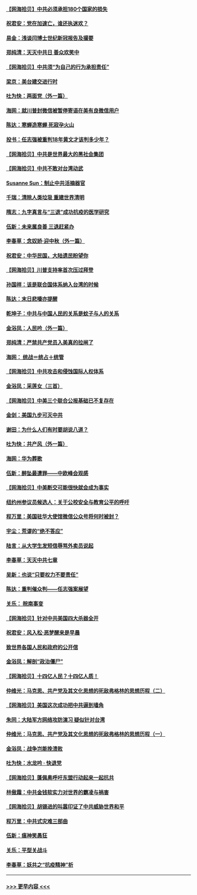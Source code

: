 #### [【网海拾贝】中共必须承担180个国家的损失](../pages/nsc993/n12428893.md?t=09251851) 
#### [祝君安：党在加速亡，谁还执迷欢？](../pages/nsc993/n12428652.md?t=09251851) 
#### [易金：浅谈闫博士世纪新冠报告及撮要](../pages/nsc993/n12426822.md?t=09251851) 
#### [郑纯清：天灭中共日 善众欢笑中](../pages/nsc993/n12426784.md?t=09251851) 
#### [【网海拾贝】中共须“为自己的行为承担责任”](../pages/nsc993/n12426067.md?t=09251851) 
#### [梁京：美台建交进行时](../pages/nsc993/n12424066.md?t=09251851) 
#### [吐为快：两面党（外一篇）](../pages/nsc993/n12424043.md?t=09251851) 
#### [海网：就川普封微信被暂停寄语在美有良微信用户](../pages/nsc993/n12424021.md?t=09251851) 
#### [陈达：寒蝉造寒蝉 死寂孕火山](../pages/nsc993/n12423958.md?t=09251851) 
#### [投书：任志强被重判18年黄文才该判多少年？](../pages/nsc993/n12423672.md?t=09251851) 
#### [【网海拾贝】中共是世界最大的黑社会集团](../pages/nsc993/n12423543.md?t=09251851) 
#### [【网海拾贝】中共不敢对台湾动武](../pages/nsc993/n12421418.md?t=09251851) 
#### [Susanne Sun：制止中共活摘器官](../pages/nsc993/n12419654.md?t=09251851) 
#### [千瑞：清除人类垃圾 重建世界清明](../pages/nsc993/n12419414.md?t=09251851) 
#### [隋志：九字真言与“三退”成功抗疫的医学研究](../pages/nsc993/n12419248.md?t=09251851) 
#### [伍新：未来属良善 三退赶紧办](../pages/nsc993/n12418496.md?t=09251851) 
#### [李春草：念奴娇·迎中秋（外一篇）](../pages/nsc993/n12418465.md?t=09251851) 
#### [祝君安：中华民国，大陆遗民盼望你](../pages/nsc993/n12418089.md?t=09251851) 
#### [【网海拾贝】川普支持率首次压过拜登](../pages/nsc993/n12418050.md?t=09251851) 
#### [孙国祥：该是联合国体系纳入台湾的时候](../pages/nsc993/n12417369.md?t=09251851) 
#### [陈达：末日悲嚎亦提醒](../pages/nsc993/n12416736.md?t=09251851) 
#### [乾坤子：中共与中国人民的关系是蚊子与人的关系](../pages/nsc993/n12416632.md?t=09251851) 
#### [金浴凤：人民吟（外一篇）](../pages/nsc993/n12416567.md?t=09251851) 
#### [郑纯清：严禁共产党员入美真的拉闸了](../pages/nsc993/n12416550.md?t=09251851) 
#### [海网： 统战＝统占＋统管](../pages/nsc993/n12416404.md?t=09251851) 
#### [【网海拾贝】中共攻击和侵蚀国际人权体系](../pages/nsc993/n12416250.md?t=09251851) 
#### [金浴凤：采莲女（三首）](../pages/nsc993/n12415517.md?t=09251851) 
#### [【网海拾贝】中美三个联合公报基础已不复存在](../pages/nsc993/n12415054.md?t=09251851) 
#### [金剑：美国九步可灭中共](../pages/nsc993/n12413183.md?t=09251851) 
#### [谢田：为什么人们有时要胡说八道？](../pages/nsc993/n12411861.md?t=09251851) 
#### [吐为快：共产风（外一篇）](../pages/nsc993/n12411761.md?t=09251851) 
#### [海网：华为葬歌](../pages/nsc993/n12410381.md?t=09251851) 
#### [伍新：醉坠最遭罪——中欧峰会观感](../pages/nsc993/n12410364.md?t=09251851) 
#### [【网海拾贝】中美断交可能很快就会成为事实](../pages/nsc993/n12409495.md?t=09251851) 
#### [纽约州参议员候选人：关于公校安全与教育公平的呼吁](../pages/nsc993/n12409228.md?t=09251851) 
#### [程万里：美国驻华大使馆微信公众号将何时被封？](../pages/nsc993/n12407397.md?t=09251851) 
#### [宇尘：荒谬的“绝不答应”](../pages/nsc993/n12407360.md?t=09251851) 
#### [陆言：从大学生发短信辱骂外卖员说起](../pages/nsc993/n12407285.md?t=09251851) 
#### [李春草：天灭中共七章](../pages/nsc993/n12406988.md?t=09251851) 
#### [吴新：也说“只要权力不要责任”](../pages/nsc993/n12406966.md?t=09251851) 
#### [陈达：重判催众判——任志强案展望](../pages/nsc993/n12404540.md?t=09251851) 
#### [关乐： 皖南事变](../pages/nsc993/n12404288.md?t=09251851) 
#### [【网海拾贝】针对中共美国四大杀器全开](../pages/nsc993/n12404172.md?t=09251851) 
#### [祝君安：风入松‧恶梦醒来是早晨](../pages/nsc993/n12401953.md?t=09251851) 
#### [致世界各国人民和政府的公开信](../pages/nsc993/n12401824.md?t=09251851) 
#### [金浴凤：解剖“政治僵尸”](../pages/nsc993/n12401808.md?t=09251851) 
#### [【网海拾贝】十四亿人民？十四亿人质！](../pages/nsc993/n12401708.md?t=09251851) 
#### [仲维光：马克思、共产党及其文化思想的死敌弗格林的思想历程（二）](../pages/nsc993/n12399107.md?t=09251851) 
#### [【网海拾贝】美国这次成功把中共逼到墙角](../pages/nsc993/n12400173.md?t=09251851) 
#### [朱同：大陆军方网络攻防演习 疑似针对台湾](../pages/nsc993/n12399868.md?t=09251851) 
#### [仲维光：马克思、共产党及其文化思想的死敌弗格林的思想历程（一）](../pages/nsc993/n12398341.md?t=09251851) 
#### [金浴凤：战争岂能挽溃败](../pages/nsc993/n12398855.md?t=09251851) 
#### [吐为快：水龙吟 · 快退党](../pages/nsc993/n12398849.md?t=09251851) 
#### [【网海拾贝】蓬佩奥呼吁东盟行动起来一起抗共](../pages/nsc993/n12398291.md?t=09251851) 
#### [林傲霜：中共金钱软实力对世界的霸凌与祸害](../pages/nsc993/n12397515.md?t=09251851) 
#### [【网海拾贝】胡锡进的叫嚣印证了中共威胁世界和平](../pages/nsc993/n12397455.md?t=09251851) 
#### [程万里：中共式灾难三部曲](../pages/nsc993/n12397106.md?t=09251851) 
#### [伍新：瘟神笑愚狂](../pages/nsc993/n12397052.md?t=09251851) 
#### [关乐：平型关战斗](../pages/nsc993/n12395387.md?t=09251851) 
#### [李春草：妖共之“抗疫精神”析](../pages/nsc993/n12395240.md?t=09251851) 

----
#### [ >>> 更早内容 <<< ](../indexes/nsc993-earlier.md)
